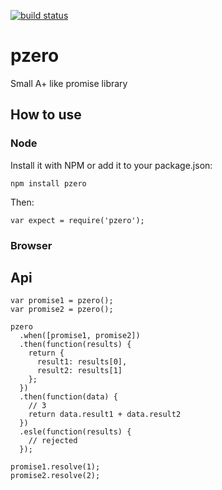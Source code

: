 [![build status](https://secure.travis-ci.org/artjock/pzero.png)](http://travis-ci.org/artjock/pzero)

pzero
=====

Small A+ like promise library

## How to use

### Node

Install it with NPM or add it to your package.json:

    npm install pzero

Then:

    var expect = require('pzero');
    
### Browser

<script src="pzero.js"></script>

## Api

    var promise1 = pzero();
    var promise2 = pzero();

    pzero
      .when([promise1, promise2])
      .then(function(results) {
        return {
          result1: results[0],
          result2: results[1]
        };
      })
      .then(function(data) {
        // 3
        return data.result1 + data.result2
      })
      .esle(function(results) {
        // rejected
      });
      
    promise1.resolve(1);
    promise2.resolve(2);
